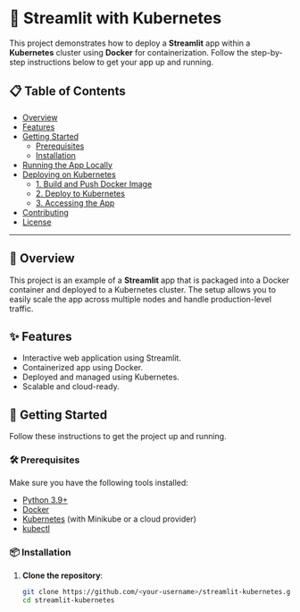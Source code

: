 # 🚀 Streamlit with Kubernetes

This project demonstrates how to deploy a **Streamlit** app within a **Kubernetes** cluster using **Docker** for containerization. Follow the step-by-step instructions below to get your app up and running.

## 📋 Table of Contents

- [Overview](#overview)
- [Features](#features)
- [Getting Started](#getting-started)
  - [Prerequisites](#prerequisites)
  - [Installation](#installation)
- [Running the App Locally](#running-the-app-locally)
- [Deploying on Kubernetes](#deploying-on-kubernetes)
  - [1. Build and Push Docker Image](#1-build-and-push-docker-image)
  - [2. Deploy to Kubernetes](#2-deploy-to-kubernetes)
  - [3. Accessing the App](#3-accessing-the-app)
- [Contributing](#contributing)
- [License](#license)

---

## 🎯 Overview

This project is an example of a **Streamlit** app that is packaged into a Docker container and deployed to a Kubernetes cluster. The setup allows you to easily scale the app across multiple nodes and handle production-level traffic.

## ✨ Features

- Interactive web application using Streamlit.
- Containerized app using Docker.
- Deployed and managed using Kubernetes.
- Scalable and cloud-ready.

## 🚀 Getting Started

Follow these instructions to get the project up and running.

### 🛠️ Prerequisites

Make sure you have the following tools installed:

- [Python 3.9+](https://www.python.org/downloads/)
- [Docker](https://docs.docker.com/get-docker/)
- [Kubernetes](https://kubernetes.io/docs/tasks/tools/) (with Minikube or a cloud provider)
- [kubectl](https://kubernetes.io/docs/tasks/tools/install-kubectl/)

### 📦 Installation

1. **Clone the repository**:

   ```bash
   git clone https://github.com/<your-username>/streamlit-kubernetes.git
   cd streamlit-kubernetes
